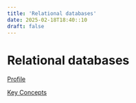 ```yaml
---
title: 'Relational databases'
date: 2025-02-18T18:40::10
draft: false
---
```


# Relational databases

[Profile](Relational%20databases%20d4e4558cfe224d9d83f0dc1834bc86fa/Profile%20774e0a3103c546ceb704e88613a07d15.md)

[Key Concepts](Relational%20databases%20d4e4558cfe224d9d83f0dc1834bc86fa/Key%20Concepts%2027051675682845e5920e2957e542f4e6.md)
